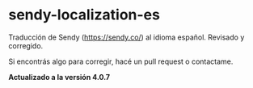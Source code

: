 # sendy-localization-es
Traducción de Sendy (https://sendy.co/) al idioma español.
Revisado y corregido.

Si encontrás algo para corregir, hacé un pull request o contactame.

**Actualizado a la versión 4.0.7**

